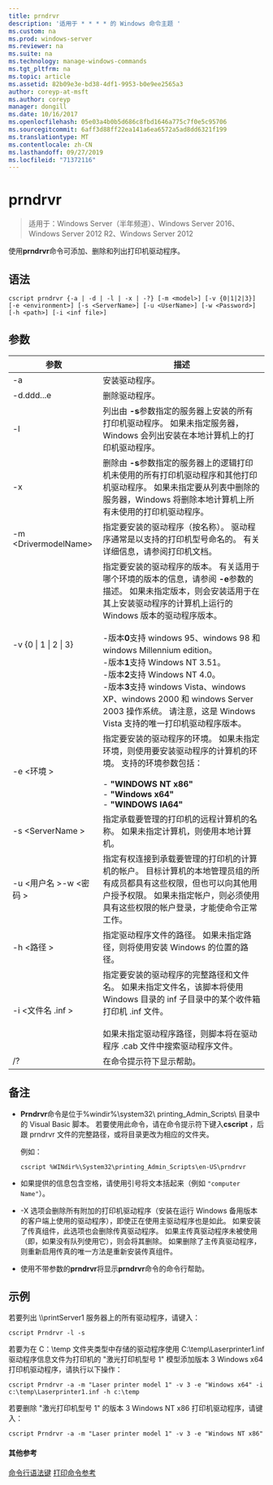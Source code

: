 ```yaml
---
title: prndrvr
description: '适用于 * * * * 的 Windows 命令主题 '
ms.custom: na
ms.prod: windows-server
ms.reviewer: na
ms.suite: na
ms.technology: manage-windows-commands
ms.tgt_pltfrm: na
ms.topic: article
ms.assetid: 82b09e3e-bd38-4df1-9953-b0e9ee2565a3
author: coreyp-at-msft
ms.author: coreyp
manager: dongill
ms.date: 10/16/2017
ms.openlocfilehash: 05e03a4b0b5d686c8fbd1646a775c7f0e5c95706
ms.sourcegitcommit: 6aff3d88ff22ea141a6ea6572a5ad8dd6321f199
ms.translationtype: MT
ms.contentlocale: zh-CN
ms.lasthandoff: 09/27/2019
ms.locfileid: "71372116"
---
```

# <a name="prndrvr"></a>prndrvr

>适用于：Windows Server（半年频道）、Windows Server 2016、Windows Server 2012 R2、Windows Server 2012

使用**prndrvr**命令可添加、删除和列出打印机驱动程序。

## <a name="syntax"></a>语法
```
cscript prndrvr {-a | -d | -l | -x | -?} [-m <model>] [-v {0|1|2|3}] 
[-e <environment>] [-s <ServerName>] [-u <UserName>] [-w <Password>] 
[-h <path>] [-i <inf file>]
```

## <a name="parameters"></a>参数

|参数|描述|
|-------|--------|
|-a|安装驱动程序。|
|-d.ddd...e|删除驱动程序。|
|-l|列出由 **-s**参数指定的服务器上安装的所有打印机驱动程序。 如果未指定服务器，Windows 会列出安装在本地计算机上的打印机驱动程序。|
|-x|删除由 **-s**参数指定的服务器上的逻辑打印机未使用的所有打印机驱动程序和其他打印机驱动程序。 如果未指定要从列表中删除的服务器，Windows 将删除本地计算机上所有未使用的打印机驱动程序。|
|-m \<DrivermodelName\>|指定要安装的驱动程序（按名称）。 驱动程序通常是以支持的打印机型号命名的。 有关详细信息，请参阅打印机文档。|
|-v {0 &#124; 1 &#124; 2 &#124; 3}|指定要安装的驱动程序的版本。 有关适用于哪个环境的版本的信息，请参阅 **-e**参数的描述。 如果未指定版本，则会安装适用于在其上安装驱动程序的计算机上运行的 Windows 版本的驱动程序版本。<br /><br />-版本**0**支持 windows 95、windows 98 和 windows Millennium edition。<br />-版本**1**支持 Windows NT 3.51。<br />-版本**2**支持 Windows NT 4.0。<br />-版本**3**支持 windows Vista、windows XP、windows 2000 和 windows Server 2003 操作系统。 请注意，这是 Windows Vista 支持的唯一打印机驱动程序版本。|
|-e \<环境 >|指定要安装的驱动程序的环境。 如果未指定环境，则使用要安装驱动程序的计算机的环境。 支持的环境参数包括：<br /><br />-    **"WINDOWS NT x86"**<br />-    **"Windows x64"**<br />-    **"WINDOWS IA64"**|
|-s \<ServerName >|指定承载要管理的打印机的远程计算机的名称。 如果未指定计算机，则使用本地计算机。|
|-u \<用户名 >-w \<密码 >|指定有权连接到承载要管理的打印机的计算机的帐户。 目标计算机的本地管理员组的所有成员都具有这些权限，但也可以向其他用户授予权限。 如果未指定帐户，则必须使用具有这些权限的帐户登录，才能使命令正常工作。|
|-h \<路径 >|指定驱动程序文件的路径。 如果未指定路径，则将使用安装 Windows 的位置的路径。|
|-i \<文件名 .inf >|指定要安装的驱动程序的完整路径和文件名。 如果未指定文件名，该脚本将使用 Windows 目录的 inf 子目录中的某个收件箱打印机 .inf 文件。<br /><br />如果未指定驱动程序路径，则脚本将在驱动程序 .cab 文件中搜索驱动程序文件。|
|/?|在命令提示符下显示帮助。|

## <a name="remarks"></a>备注
- **Prndrvr**命令是位于%windir%\system32\ printing_Admin_Scripts\\<language> 目录中的 Visual Basic 脚本。 若要使用此命令，请在命令提示符下键入**cscript** ，后跟 prndrvr 文件的完整路径，或将目录更改为相应的文件夹。

  例如：
  ```
  cscript %WINdir%\System32\printing_Admin_Scripts\en-US\prndrvr
  ```
- 如果提供的信息包含空格，请使用引号将文本括起来（例如 `"computer Name"`）。
- -X 选项会删除所有附加的打印机驱动程序（安装在运行 Windows 备用版本的客户端上使用的驱动程序），即使正在使用主驱动程序也是如此。 如果安装了传真组件，此选项也会删除传真驱动程序。 如果主传真驱动程序未被使用（即，如果没有队列使用它），则会将其删除。 如果删除了主传真驱动程序，则重新启用传真的唯一方法是重新安装传真组件。
- 使用不带参数的**prndrvr**将显示**prndrvr**命令的命令行帮助。

## <a name="BKMK_examples"></a>示例

若要列出 \\\printServer1 服务器上的所有驱动程序，请键入：
```
cscript Prndrvr -l -s
```

若要为在 C：\temp 文件夹类型中存储的驱动程序使用 C:\temp\Laserprinter1.inf 驱动程序信息文件为打印机的 "激光打印机型号 1" 模型添加版本 3 Windows x64 打印机驱动程序，请执行以下操作：
```
cscript Prndrvr -a -m "Laser printer model 1" -v 3 -e "Windows x64" -i c:\temp\Laserprinter1.inf -h c:\temp
```

若要删除 "激光打印机型号 1" 的版本 3 Windows NT x86 打印机驱动程序，请键入：
```
cscript Prndrvr -a -m "Laser printer model 1" -v 3 -e "Windows NT x86" 
```

#### <a name="additional-references"></a>其他参考
[命令行语法键](command-line-syntax-key.md)
[打印命令参考](print-command-reference.md)
